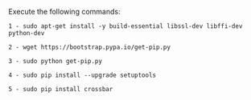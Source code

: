 Execute the following commands:

    1 - sudo apt-get install -y build-essential libssl-dev libffi-dev python-dev
    
    2 - wget https://bootstrap.pypa.io/get-pip.py
    
    3 - sudo python get-pip.py
    
    4 - sudo pip install --upgrade setuptools
    
    5 - sudo pip install crossbar
